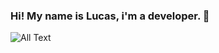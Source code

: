 ### Hi! My name is Lucas, i'm a developer. 👋
![All Text](https://media3.giphy.com/media/Um3ljJl8jrnHy/200.gif)
<!--
**luketflp/luketflp** is a ✨ _special_ ✨ repository because its `README.md` (this file) appears on your GitHub profile.

Here are some ideas to get you started:

- 🔭 I’m currently working on Binamik Tecnology ...
- 🌱 I’m currently learning web frameworks ...
- 📫 How to reach me: lucas@binamik.com.br 
- 😄 Instagram: @luccasalex_
-->
